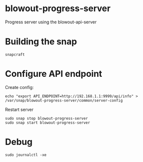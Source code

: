 # blowout-progress-server
Progress server using the blowout-api-server


# Building the snap
```
snapcraft
```

# Configure API endpoint
Create config:
```
echo "export API_ENDPOINT=http://192.168.1.1:9999/api/info" > /var/snap/blowout-progress-server/common/server-config 
```
Restart server
```
sudo snap stop blowout-progress-server
sudo snap start blowout-progress-server
```

# Debug
```
sudo journalctl -xe
```
